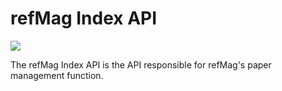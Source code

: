 # refMag Index API
![](https://github.com/wakatakeru/refmag-index-api/workflows/Go/badge.svg?branch=master)

The refMag Index API is the API responsible for refMag's paper management function.
